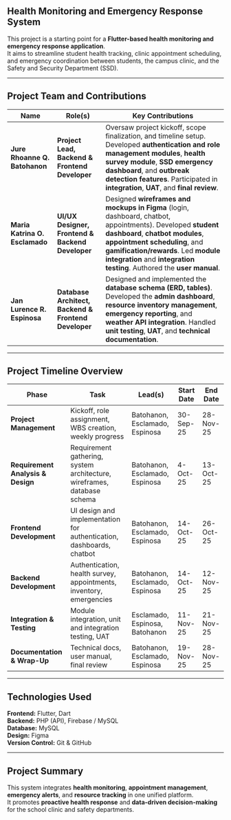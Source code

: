 ## **Health Monitoring and Emergency Response System**

This project is a starting point for a **Flutter-based health monitoring and emergency response application**.  
It aims to streamline student health tracking, clinic appointment scheduling, and emergency coordination between students, the campus clinic, and the Safety and Security Department (SSD).

---

## **Project Team and Contributions**

**Name** | **Role(s)** | **Key Contributions**  
--- | --- | ---  
**Jure Rhoanne Q. Batohanon** | **Project Lead, Backend & Frontend Developer** | Oversaw project kickoff, scope finalization, and timeline setup. Developed **authentication and role management modules**, **health survey module**, **SSD emergency dashboard**, and **outbreak detection features**. Participated in **integration**, **UAT**, and **final review**.  
**Maria Katrina O. Esclamado** | **UI/UX Designer, Frontend & Backend Developer** | Designed **wireframes and mockups in Figma** (login, dashboard, chatbot, appointments). Developed **student dashboard**, **chatbot modules**, **appointment scheduling**, and **gamification/rewards**. Led **module integration** and **integration testing**. Authored the **user manual**.  
**Jan Lurence R. Espinosa** | **Database Architect, Backend & Frontend Developer** | Designed and implemented the **database schema (ERD, tables)**. Developed the **admin dashboard**, **resource inventory management**, **emergency reporting**, and **weather API integration**. Handled **unit testing**, **UAT**, and **technical documentation**.  

---

## **Project Timeline Overview**

**Phase** | **Task** | **Lead(s)** | **Start Date** | **End Date**  
--- | --- | --- | --- | ---  
**Project Management** | Kickoff, role assignment, WBS creation, weekly progress | Batohanon, Esclamado, Espinosa | 30-Sep-25 | 28-Nov-25  
**Requirement Analysis & Design** | Requirement gathering, system architecture, wireframes, database schema | Batohanon, Esclamado, Espinosa | 4-Oct-25 | 13-Oct-25  
**Frontend Development** | UI design and implementation for authentication, dashboards, chatbot | Batohanon, Esclamado, Espinosa | 14-Oct-25 | 26-Oct-25  
**Backend Development** | Authentication, health survey, appointments, inventory, emergencies | Batohanon, Esclamado, Espinosa | 14-Oct-25 | 12-Nov-25  
**Integration & Testing** | Module integration, unit and integration testing, UAT | Esclamado, Espinosa, Batohanon | 11-Nov-25 | 21-Nov-25  
**Documentation & Wrap-Up** | Technical docs, user manual, final review | Batohanon, Esclamado, Espinosa | 19-Nov-25 | 28-Nov-25  

---

## **Technologies Used**

**Frontend:** Flutter, Dart  
**Backend:** PHP (API), Firebase / MySQL  
**Database:** MySQL  
**Design:** Figma  
**Version Control:** Git & GitHub  

---

## **Project Summary**

This system integrates **health monitoring**, **appointment management**, **emergency alerts**, and **resource tracking** in one unified platform.  
It promotes **proactive health response** and **data-driven decision-making** for the school clinic and safety departments.
